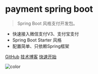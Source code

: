 <!-- _coverpage.md -->
# payment spring boot 

> Spring Boot 风格支付开发包。

- 快速接入微信支付V3、支付宝支付
- Spring Boot Starter 风格  
- 配置简单、只依赖Spring框架


[GitHub](https://github.com/NotFound403/payment-spring-boot)
[技术博客](https://felord.cn)
[快速开始](README.md)

![color](#9ee8bd)